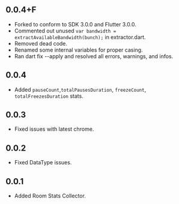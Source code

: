 ## 0.0.4+F

- Forked to conform to SDK 3.0.0 and Flutter 3.0.0.
- Commented out unused `var bandwidth = extractAvailableBandwidth(bunch);` in extractor.dart.
- Removed dead code.
- Renamed some internal variables for proper casing.
- Ran dart fix --apply and resolved all errors, warnings, and infos.

## 0.0.4

- Added `pauseCount`,`totalPausesDuration`, `freezeCount`, `totalFreezesDuration` stats.

## 0.0.3

- Fixed issues with latest chrome.

## 0.0.2

- Fixed DataType issues.

## 0.0.1

- Added Room Stats Collector.
